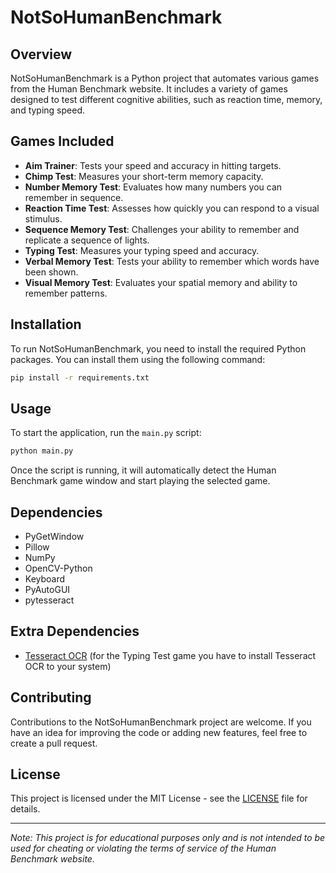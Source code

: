 # NotSoHumanBenchmark

## Overview
NotSoHumanBenchmark is a Python project that automates various games from the Human Benchmark website. It includes a variety of games designed to test different cognitive abilities, such as reaction time, memory, and typing speed.

## Games Included
- **Aim Trainer**: Tests your speed and accuracy in hitting targets.
- **Chimp Test**: Measures your short-term memory capacity.
- **Number Memory Test**: Evaluates how many numbers you can remember in sequence.
- **Reaction Time Test**: Assesses how quickly you can respond to a visual stimulus.
- **Sequence Memory Test**: Challenges your ability to remember and replicate a sequence of lights.
- **Typing Test**: Measures your typing speed and accuracy.
- **Verbal Memory Test**: Tests your ability to remember which words have been shown.
- **Visual Memory Test**: Evaluates your spatial memory and ability to remember patterns.

## Installation
To run NotSoHumanBenchmark, you need to install the required Python packages. You can install them using the following command:

```bash
pip install -r requirements.txt
```

## Usage
To start the application, run the `main.py` script:

```bash
python main.py
```

Once the script is running, it will automatically detect the Human Benchmark game window and start playing the selected game.

## Dependencies
- PyGetWindow
- Pillow
- NumPy
- OpenCV-Python
- Keyboard
- PyAutoGUI
- pytesseract

## Extra Dependencies
- [Tesseract OCR](https://github.com/UB-Mannheim/tesseract/wiki) (for the Typing Test game you have to install Tesseract OCR to your system)

## Contributing
Contributions to the NotSoHumanBenchmark project are welcome. If you have an idea for improving the code or adding new features, feel free to create a pull request.

## License
This project is licensed under the MIT License - see the [LICENSE](LICENSE) file for details.

---

*Note: This project is for educational purposes only and is not intended to be used for cheating or violating the terms of service of the Human Benchmark website.*


